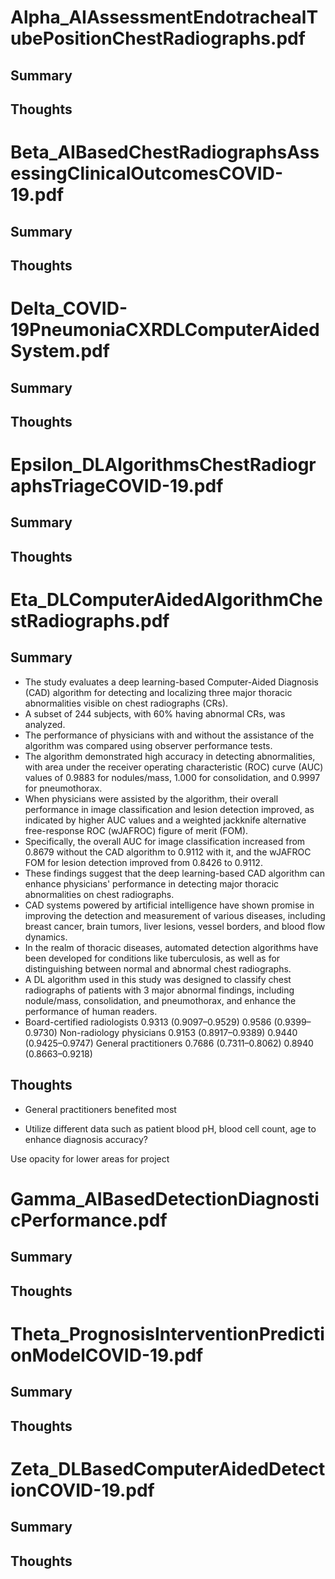 # Alpha_AIAssessmentEndotrachealTubePositionChestRadiographs.pdf

## Summary

## Thoughts

# Beta_AIBasedChestRadiographsAssessingClinicalOutcomesCOVID-19.pdf

## Summary

## Thoughts

# Delta_COVID-19PneumoniaCXRDLComputerAidedSystem.pdf

## Summary

## Thoughts

# Epsilon_DLAlgorithmsChestRadiographsTriageCOVID-19.pdf

## Summary

## Thoughts

# Eta_DLComputerAidedAlgorithmChestRadiographs.pdf

## Summary

- The study evaluates a deep learning-based Computer-Aided Diagnosis (CAD) algorithm for detecting and localizing three major thoracic abnormalities visible on chest radiographs (CRs).
- A subset of 244 subjects, with 60% having abnormal CRs, was analyzed. 
- The performance of physicians with and without the assistance of the algorithm was compared using observer performance tests.
- The algorithm demonstrated high accuracy in detecting abnormalities, with area under the receiver operating characteristic (ROC) curve (AUC) values of 0.9883 for nodules/mass, 1.000 for consolidation, and 0.9997 for pneumothorax. 
- When physicians were assisted by the algorithm, their overall performance in image classification and lesion detection improved, as indicated by higher AUC values and a weighted jackknife alternative free-response ROC (wJAFROC) figure of merit (FOM). 
- Specifically, the overall AUC for image classification increased from 0.8679 without the CAD algorithm to 0.9112 with it, and the wJAFROC FOM for lesion detection improved from 0.8426 to 0.9112.
- These findings suggest that the deep learning-based CAD algorithm can enhance physicians' performance in detecting major thoracic abnormalities on chest radiographs.
- CAD systems powered by artificial intelligence have shown promise in improving the detection and measurement of various diseases, including breast cancer, brain tumors, liver lesions, vessel borders, and blood flow dynamics. 
- In the realm of thoracic diseases, automated detection algorithms have been developed for conditions like tuberculosis, as well as for distinguishing between normal and abnormal chest radiographs. 
- A DL algorithm  used in this study was designed to classify chest radiographs of patients with 3 major abnormal findings, including nodule/mass, consolidation, and pneumothorax, and enhance the performance of human readers.
- Board-certified radiologists 0.9313 (0.9097–0.9529) 0.9586 (0.9399–0.9730) 
Non-radiology physicians 0.9153 (0.8917–0.9389) 0.9440 (0.9425–0.9747)
General practitioners 0.7686 (0.7311–0.8062) 0.8940 (0.8663–0.9218)

## Thoughts

- General practitioners benefited most

- Utilize different data such as patient blood pH, blood cell count, age to enhance diagnosis accuracy?

Use opacity for lower areas for project

# Gamma_AIBasedDetectionDiagnosticPerformance.pdf

## Summary

## Thoughts

# Theta_PrognosisInterventionPredictionModelCOVID-19.pdf

## Summary

## Thoughts

# Zeta_DLBasedComputerAidedDetectionCOVID-19.pdf

## Summary

## Thoughts